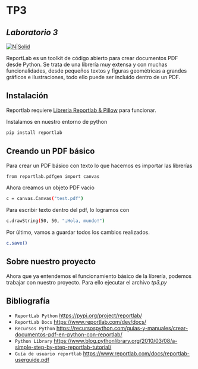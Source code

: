 # TP3
## _Laboratorio 3_

[![N|Solid](https://www.ubp.edu.ar/wp-content/themes/ubp-pmkt/img/logo-ubp.png)](https://www.ubp.edu.ar/)

ReportLab es un toolkit de código abierto para crear documentos PDF desde Python. Se trata de una librería muy extensa y con muchas funcionalidades, desde pequeños textos y figuras geométricas a grandes gráficos e ilustraciones, todo ello puede ser incluido dentro de un PDF. 


## Instalación 

Reportlab requiere [Libreria Reportlab & Pillow](https://pypi.org/project/reportlab/) para funcionar.

Instalamos en nuestro entorno de python

```sh
pip install reportlab
```

## Creando un PDF básico

Para crear un PDF básico con texto lo que hacemos es importar las librerías

```sh
from reportlab.pdfgen import canvas
```

Ahora creamos un objeto PDF vacio

```sh
c = canvas.Canvas("test.pdf")
```

Para escribir texto dentro del pdf, lo logramos con

```sh
c.drawString(50, 50, "¡Hola, mundo!")
```

Por último, vamos a guardar todos los cambios realizados.

```sh
c.save()
```

## Sobre nuestro proyecto
Ahora que ya entendemos el funcionamiento básico de la librería, podemos trabajar con nuestro proyecto.
Para ello ejecutar el archivo *tp3.py*

## Bibliografía

- `ReportLab Python` https://pypi.org/project/reportlab/
- `ReportLab Docs` https://www.reportlab.com/dev/docs/
- `Recursos Python` https://recursospython.com/guias-y-manuales/crear-documentos-pdf-en-python-con-reportlab/
- `Python Library` https://www.blog.pythonlibrary.org/2010/03/08/a-simple-step-by-step-reportlab-tutorial/
- `Guía de usuario reportlab` https://www.reportlab.com/docs/reportlab-userguide.pdf



